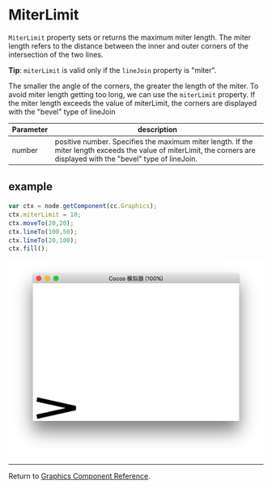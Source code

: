 # MiterLimit

`MiterLimit` property sets or returns the maximum miter length.
The miter length refers to the distance between the inner and outer corners of the intersection of the two lines.

**Tip**: `miterLimit` is valid only if the `lineJoin` property is "miter".

The smaller the angle of the corners, the greater the length of the miter.
To avoid miter length getting too long, we can use the `miterLimit` property.
If the miter length exceeds the value of miterLimit, the corners are displayed with the "bevel" type of lineJoin

| Parameter | description
| -------------- | ----------- |
| number | positive number. Specifies the maximum miter length. If the miter length exceeds the value of miterLimit, the corners are displayed with the "bevel" type of lineJoin.

## example

```javascript
var ctx = node.getComponent(cc.Graphics);
ctx.miterLimit = 10;
ctx.moveTo(20,20);
ctx.lineTo(100,50);
ctx.lineTo(20,100);
ctx.fill();
```

<a href="graphics/miterLimit.png"><img src="graphics/miterLimit.png"></a>

<hr>

Return to [Graphics Component Reference](../../components/graphics.md).
